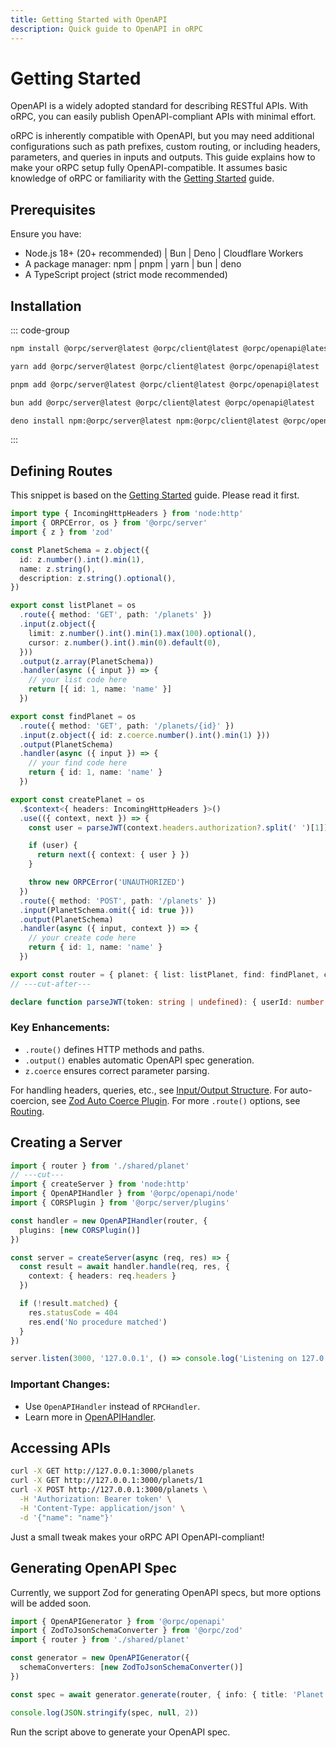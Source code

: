 ```yaml
---
title: Getting Started with OpenAPI
description: Quick guide to OpenAPI in oRPC
---
```


# Getting Started

OpenAPI is a widely adopted standard for describing RESTful APIs. With oRPC, you can easily publish OpenAPI-compliant APIs with minimal effort.

oRPC is inherently compatible with OpenAPI, but you may need additional configurations such as path prefixes, custom routing, or including headers, parameters, and queries in inputs and outputs. This guide explains how to make your oRPC setup fully OpenAPI-compatible. It assumes basic knowledge of oRPC or familiarity with the [Getting Started](/docs/getting-started) guide.

## Prerequisites

Ensure you have:

- Node.js 18+ (20+ recommended) | Bun | Deno | Cloudflare Workers
- A package manager: npm | pnpm | yarn | bun | deno
- A TypeScript project (strict mode recommended)

## Installation

::: code-group

```sh [npm]
npm install @orpc/server@latest @orpc/client@latest @orpc/openapi@latest
```

```sh [yarn]
yarn add @orpc/server@latest @orpc/client@latest @orpc/openapi@latest
```

```sh [pnpm]
pnpm add @orpc/server@latest @orpc/client@latest @orpc/openapi@latest
```

```sh [bun]
bun add @orpc/server@latest @orpc/client@latest @orpc/openapi@latest
```

```sh [deno]
deno install npm:@orpc/server@latest npm:@orpc/client@latest @orpc/openapi@latest
```

:::

## Defining Routes

This snippet is based on the [Getting Started](/docs/getting-started) guide. Please read it first.

```ts twoslash
import type { IncomingHttpHeaders } from 'node:http'
import { ORPCError, os } from '@orpc/server'
import { z } from 'zod'

const PlanetSchema = z.object({
  id: z.number().int().min(1),
  name: z.string(),
  description: z.string().optional(),
})

export const listPlanet = os
  .route({ method: 'GET', path: '/planets' })
  .input(z.object({
    limit: z.number().int().min(1).max(100).optional(),
    cursor: z.number().int().min(0).default(0),
  }))
  .output(z.array(PlanetSchema))
  .handler(async ({ input }) => {
    // your list code here
    return [{ id: 1, name: 'name' }]
  })

export const findPlanet = os
  .route({ method: 'GET', path: '/planets/{id}' })
  .input(z.object({ id: z.coerce.number().int().min(1) }))
  .output(PlanetSchema)
  .handler(async ({ input }) => {
    // your find code here
    return { id: 1, name: 'name' }
  })

export const createPlanet = os
  .$context<{ headers: IncomingHttpHeaders }>()
  .use(({ context, next }) => {
    const user = parseJWT(context.headers.authorization?.split(' ')[1])

    if (user) {
      return next({ context: { user } })
    }

    throw new ORPCError('UNAUTHORIZED')
  })
  .route({ method: 'POST', path: '/planets' })
  .input(PlanetSchema.omit({ id: true }))
  .output(PlanetSchema)
  .handler(async ({ input, context }) => {
    // your create code here
    return { id: 1, name: 'name' }
  })

export const router = { planet: { list: listPlanet, find: findPlanet, create: createPlanet } }
// ---cut-after---

declare function parseJWT(token: string | undefined): { userId: number } | null
```

### Key Enhancements:

- `.route()` defines HTTP methods and paths.
- `.output()` enables automatic OpenAPI spec generation.
- `z.coerce` ensures correct parameter parsing.

For handling headers, queries, etc., see [Input/Output Structure](/docs/openapi/input-output-structure).
For auto-coercion, see [Zod Auto Coerce Plugin](/docs/openapi/plugins/zod-auto-coerce).
For more `.route()` options, see [Routing](/docs/openapi/routing).

## Creating a Server

```ts twoslash
import { router } from './shared/planet'
// ---cut---
import { createServer } from 'node:http'
import { OpenAPIHandler } from '@orpc/openapi/node'
import { CORSPlugin } from '@orpc/server/plugins'

const handler = new OpenAPIHandler(router, {
  plugins: [new CORSPlugin()]
})

const server = createServer(async (req, res) => {
  const result = await handler.handle(req, res, {
    context: { headers: req.headers }
  })

  if (!result.matched) {
    res.statusCode = 404
    res.end('No procedure matched')
  }
})

server.listen(3000, '127.0.0.1', () => console.log('Listening on 127.0.0.1:3000'))
```

### Important Changes:

- Use `OpenAPIHandler` instead of `RPCHandler`.
- Learn more in [OpenAPIHandler](/docs/openapi/openapi-handler).

## Accessing APIs

```bash
curl -X GET http://127.0.0.1:3000/planets
curl -X GET http://127.0.0.1:3000/planets/1
curl -X POST http://127.0.0.1:3000/planets \
  -H 'Authorization: Bearer token' \
  -H 'Content-Type: application/json' \
  -d '{"name": "name"}'
```

Just a small tweak makes your oRPC API OpenAPI-compliant!

## Generating OpenAPI Spec

Currently, we support Zod for generating OpenAPI specs, but more options will be added soon.

```ts twoslash
import { OpenAPIGenerator } from '@orpc/openapi'
import { ZodToJsonSchemaConverter } from '@orpc/zod'
import { router } from './shared/planet'

const generator = new OpenAPIGenerator({
  schemaConverters: [new ZodToJsonSchemaConverter()]
})

const spec = await generator.generate(router, { info: { title: 'Planet API', version: '1.0.0' } })

console.log(JSON.stringify(spec, null, 2))
```

Run the script above to generate your OpenAPI spec.
